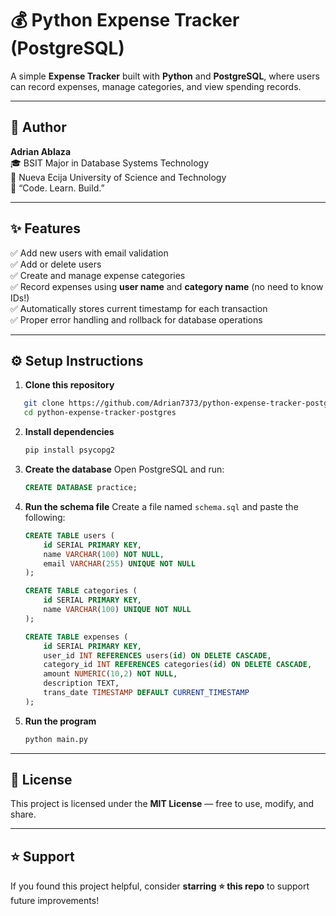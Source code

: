 # 💰 Python Expense Tracker (PostgreSQL)

A simple **Expense Tracker** built with **Python** and **PostgreSQL**, where users can record expenses, manage categories, and view spending records.

---

## 👤 Author
**Adrian Ablaza**  
🎓 BSIT Major in Database Systems Technology  
🏫 Nueva Ecija University of Science and Technology  
💬 “Code. Learn. Build.”

---

## ✨ Features

✅ Add new users with email validation  
✅ Add or delete users  
✅ Create and manage expense categories  
✅ Record expenses using **user name** and **category name** (no need to know IDs!)  
✅ Automatically stores current timestamp for each transaction  
✅ Proper error handling and rollback for database operations  

---

## ⚙️ Setup Instructions

1. **Clone this repository**
```bash
   git clone https://github.com/Adrian7373/python-expense-tracker-postgres.git
   cd python-expense-tracker-postgres
````

2. **Install dependencies**

   ```bash
   pip install psycopg2
   ```

3. **Create the database**
   Open PostgreSQL and run:

   ```sql
   CREATE DATABASE practice;
   ```

4. **Run the schema file**
   Create a file named `schema.sql` and paste the following:

   ```sql
   CREATE TABLE users (
       id SERIAL PRIMARY KEY,
       name VARCHAR(100) NOT NULL,
       email VARCHAR(255) UNIQUE NOT NULL
   );

   CREATE TABLE categories (
       id SERIAL PRIMARY KEY,
       name VARCHAR(100) UNIQUE NOT NULL
   );

   CREATE TABLE expenses (
       id SERIAL PRIMARY KEY,
       user_id INT REFERENCES users(id) ON DELETE CASCADE,
       category_id INT REFERENCES categories(id) ON DELETE CASCADE,
       amount NUMERIC(10,2) NOT NULL,
       description TEXT,
       trans_date TIMESTAMP DEFAULT CURRENT_TIMESTAMP
   );
   ```

5. **Run the program**

   ```bash
   python main.py
   ```

---

## 🪪 License

This project is licensed under the **MIT License** — free to use, modify, and share.

---

## ⭐ Support

If you found this project helpful, consider **starring ⭐ this repo** to support future improvements!

```
